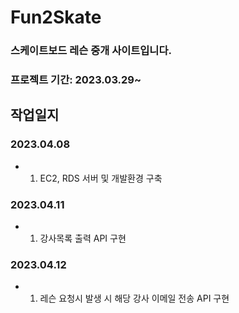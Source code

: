 # Fun2Skate
### 스케이트보드 레슨 중개 사이트입니다.
### 프로젝트 기간: 2023.03.29~


## 작업일지
### 2023.04.08
- 1. EC2, RDS 서버 및 개발환경 구축

### 2023.04.11
- 1. 강사목록 출력 API 구현

### 2023.04.12
- 1. 레슨 요청시 발생 시 해당 강사 이메일 전송 API 구현 